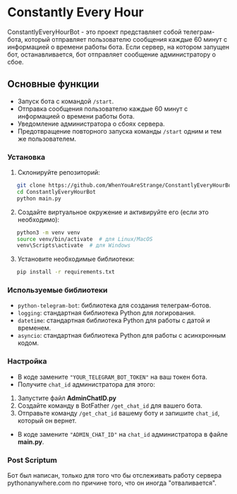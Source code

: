 # Constantly Every Hour
ConstantlyEveryHourBot - это проект представляет собой телеграм-бота, который отправляет пользователю сообщения каждые 60 минут с информацией о времени работы бота. Если сервер, на котором запущен бот, останавливается, бот отправляет сообщение администратору о сбое.

## Основные функции
- Запуск бота с командой `/start`.
- Отправка сообщения пользователю каждые 60 минут с информацией о времени работы бота.
- Уведомление администратора о сбоях сервера.
- Предотвращение повторного запуска команды `/start` одним и тем же пользователем.

### Установка
1. Склонируйте репозиторий:
```bash
   git clone https://github.com/WhenYouAreStrange/ConstantlyEveryHourBot.git
   cd ConstantlyEveryHourBot
   python main.py
   ```
2. Создайте виртуальное окружение и активируйте его (если это необходимо):
```bash
   python3 -m venv venv
   source venv/bin/activate  # для Linux/MacOS
   venv\Scripts\activate  # для Windows
   ```
3. Установите необходимые библиотеки:
```bash
   pip install -r requirements.txt
```

### Используемые библиотеки
-   `python-telegram-bot`: библиотека для создания телеграм-ботов.
-   `logging`: стандартная библиотека Python для логирования.
-   `datetime`: стандартная библиотека Python для работы с датой и временем.
-   `asyncio`: стандартная библиотека Python для работы с асинхронным кодом.

### Настройка
-   В коде замените `"YOUR_TELEGRAM_BOT_TOKEN"` на ваш токен бота.
-   Получите `chat_id` администратора для этого:
1. Запустите файл **AdminChatID.ру** 
2. Создайте команду в BotFather  `/get_chat_id` для вашего бота.
3. Отправьте команду `/get_chat_id` вашему боту и запишите `chat_id`, который он вернет.
- В коде замените `"ADMIN_CHAT_ID"` на `chat_id` администратора в файле **main.ру**.

### Post Scriptum
Бот был написан, только для того что бы отслеживать работу сервера  pythonanywhere.com по причине того, что он иногда "отваливается".
